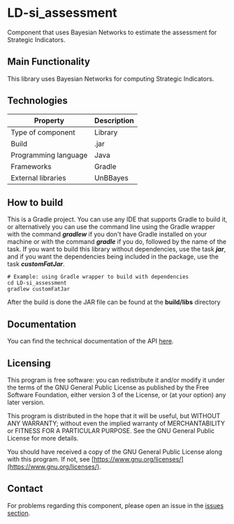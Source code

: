 # LD-si_assessment
Component that uses Bayesian Networks to estimate the assessment for Strategic Indicators.

## Main Functionality
This library uses Bayesian Networks for computing Strategic Indicators.

## Technologies
| Property | Description |
| -------------------- | ---------|
| Type of component    | Library  |
| Build                | .jar     |
| Programming language | Java     |
| Frameworks           | Gradle   |
| External libraries   | UnBBayes |

## How to build
This is a Gradle project. You can use any IDE that supports Gradle to build it, or alternatively you can use the command line using the Gradle wrapper with the command *__gradlew__* if you don't have Gradle installed on your machine or with the command *__gradle__* if you do, followed by the name of the task. If you want to build this library without dependencies, use the task *__jar__*, and if you want the dependencies being included in the package, use the task *__customFatJar__*.

```
# Example: using Gradle wrapper to build with dependencies
cd LD-si_assessment
gradlew customFatJar
```
After the build is done the JAR file can be found at the __build/libs__ directory

## Documentation
You can find the technical documentation of the API [here](https://learning-dashboard.github.io/LD-si_assessment/).

## Licensing
This program is free software: you can redistribute it and/or modify 	it under the terms of the GNU General Public License as published by 	the Free Software Foundation, either version 3 of the License, or 	 (at your option) any later version.

This program is distributed in the hope that it will be useful, but WITHOUT ANY WARRANTY; without even the implied warranty of MERCHANTABILITY or FITNESS FOR A PARTICULAR PURPOSE.  See the GNU General Public License for more details.

You should have received a copy of the GNU General Public License along with this program.  If not, see [https://www.gnu.org/licenses/](https://www.gnu.org/licenses/).


## Contact
For problems regarding this component, please open an issue in the [issues section](https://github.com/Learning-Dashboard/LD-si_assessment/issues).

